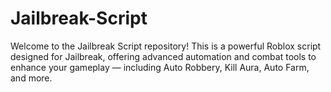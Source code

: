 # Jailbreak-Script
Welcome to the Jailbreak Script repository! This is a powerful Roblox script designed for Jailbreak, offering advanced automation and combat tools to enhance your gameplay — including Auto Robbery, Kill Aura, Auto Farm, and more.
